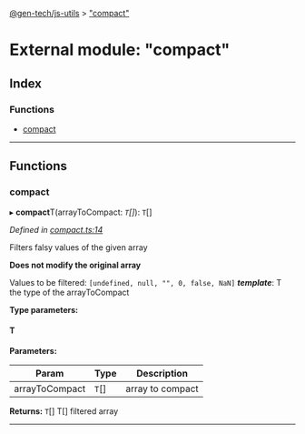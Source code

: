 [@gen-tech/js-utils](../README.md) > ["compact"](../modules/_compact_.md)

# External module: "compact"

## Index

### Functions

* [compact](_compact_.md#compact)

---

## Functions

<a id="compact"></a>

###  compact

▸ **compact**T(arrayToCompact: *`T`[]*): `T`[]

*Defined in [compact.ts:14](https://github.com/gen-tech/js-utils/blob/bdc0cd0/src/compact.ts#L14)*

Filters falsy values of the given array

**Does not modify the original array**

Values to be filtered: `[undefined, null, "", 0, false, NaN]`
*__template__*: T the type of the arrayToCompact

**Type parameters:**

#### T 
**Parameters:**

| Param | Type | Description |
| ------ | ------ | ------ |
| arrayToCompact | `T`[] |  array to compact |

**Returns:** `T`[]
T[] filtered array

___

